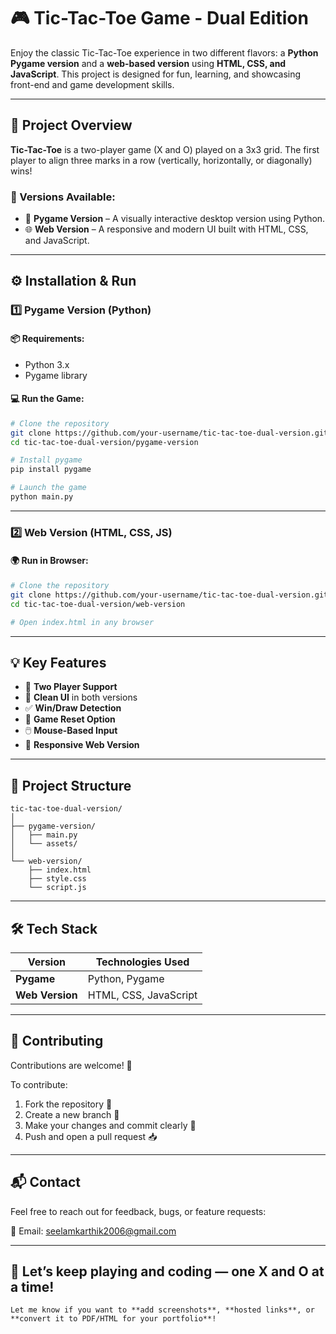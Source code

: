 # 🎮 Tic-Tac-Toe Game - Dual Edition

Enjoy the classic Tic-Tac-Toe experience in two different flavors: a **Python Pygame version** and a **web-based version** using **HTML, CSS, and JavaScript**. This project is designed for fun, learning, and showcasing front-end and game development skills.

---

## 🧩 Project Overview

**Tic-Tac-Toe** is a two-player game (X and O) played on a 3x3 grid. The first player to align three marks in a row (vertically, horizontally, or diagonally) wins!

### 🔧 Versions Available:
- 🎨 **Pygame Version** – A visually interactive desktop version using Python.
- 🌐 **Web Version** – A responsive and modern UI built with HTML, CSS, and JavaScript.

---

## ⚙️ Installation & Run

### 1️⃣ Pygame Version (Python)

#### 📦 Requirements:
- Python 3.x
- Pygame library

#### 💻 Run the Game:
```bash
# Clone the repository
git clone https://github.com/your-username/tic-tac-toe-dual-version.git
cd tic-tac-toe-dual-version/pygame-version

# Install pygame
pip install pygame

# Launch the game
python main.py
````

---

### 2️⃣ Web Version (HTML, CSS, JS)

#### 🌍 Run in Browser:

```bash
# Clone the repository
git clone https://github.com/your-username/tic-tac-toe-dual-version.git
cd tic-tac-toe-dual-version/web-version

# Open index.html in any browser
```

---

## 💡 Key Features

* 🧠 **Two Player Support**
* 🎨 **Clean UI** in both versions
* ✅ **Win/Draw Detection**
* 🔄 **Game Reset Option**
* 🖱️ **Mouse-Based Input**
* 📱 **Responsive Web Version**

---

## 📁 Project Structure

```
tic-tac-toe-dual-version/
│
├── pygame-version/
│   ├── main.py
│   └── assets/
│
└── web-version/
    ├── index.html
    ├── style.css
    └── script.js
```

---

## 🛠️ Tech Stack

| Version         | Technologies Used     |
| --------------- | --------------------- |
| **Pygame**      | Python, Pygame        |
| **Web Version** | HTML, CSS, JavaScript |

---

## 🙌 Contributing

Contributions are welcome! 🚀

To contribute:

1. Fork the repository 🍴
2. Create a new branch 🌿
3. Make your changes and commit clearly 💬
4. Push and open a pull request 📥

---

## 📬 Contact

Feel free to reach out for feedback, bugs, or feature requests:

📧 Email: [seelamkarthik2006@gmail.com](mailto:seelamkarthik2006@gmail.com)

---

## 🏁 Let’s keep playing and coding — one X and O at a time!

```
Let me know if you want to **add screenshots**, **hosted links**, or **convert it to PDF/HTML for your portfolio**!
```
